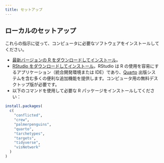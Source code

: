 ```yaml
---
title: セットアップ
---
```


## ローカルのセットアップ

これらの指示に従って、コンピュータに必要なソフトウェアをインストールしてください。

- [最新バージョンの R をダウンロードしてインストール](https://www.r-project.org/)。
- [RStudio をダウンロードしてインストール](https://www.rstudio.com/products/rstudio/download/#download)。RStudio は R の使用を容易にするアプリケーション（統合開発環境または IDE）であり、[Quarto](https://quarto.org/) 出版システムを含む多くの便利な追加機能を提供します。コンピュータ用の無料デスクトップ版が必要です。
- 以下のコマンドを使用して必要な R パッケージをインストールしてください：

```r
install.packages(
  c(
    "conflicted",
    "crew",
    "palmerpenguins",
    "quarto",
    "tarchetypes",
    "targets",
    "tidyverse",
    "visNetwork"
  )
)
